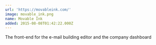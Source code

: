 ```yaml
---
url: 'https://movableink.com/'
image: movable_ink.png
name: Movable Ink
added: 2015-08-08T01:42:22.000Z
---
```

The front-end for the e-mail building editor and the company dashboard